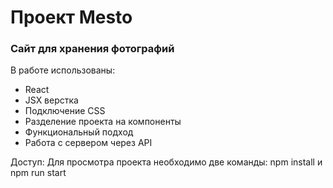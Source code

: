 # Проект Mesto #
### Сайт для хранения фотографий ###

В работе использованы:
- React 
- JSX верстка
- Подключение CSS
- Разделение проекта на компоненты
- Функциональный подход
- Работа с сервером через API

Доступ: 
Для просмотра проекта необходимо две команды: npm install и npm run start
